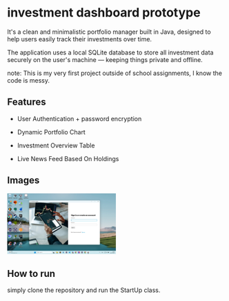 # investment dashboard prototype
  
It's a clean and minimalistic portfolio manager built in Java, designed to help users easily track their investments over time.

The application uses a local SQLite database to store all investment data securely on the user's machine — keeping things private and offline.

note: This is my very first project outside of school assignments, I know the code is messy.

## Features

- User Authentication + password encryption

- Dynamic Portfolio Chart  
  
- Investment Overview Table  
  
- Live News Feed Based On Holdings

## Images

<img src="/IMAGES/loginpage.png" alt="loginpage" width="50%" height="50%">

## How to run

simply clone the repository and run the StartUp class.



